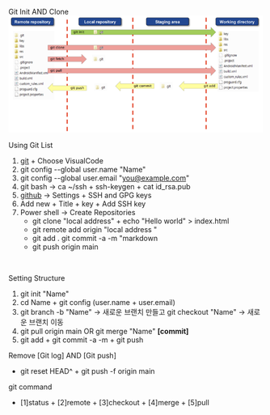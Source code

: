 Git Init AND Clone <br>
![git](./image/gitinit.png)

Using Git List
1. [git](https://git-scm.com/) + Choose VisualCode
2. git config --global user.name "Name"
3. git config --global user.email "you@example.com"
4. git bash -> ca ~/ssh + ssh-keygen + cat id_rsa.pub
5. [github](https://github.com/) -> Settings + SSH and GPG keys
6. Add new + Title + key + Add SSH key
7. Power shell -> Create Repositories 
   + git clone "local address" + echo "Hello world" > index.html 
   + git remote add origin "local address " 
   + git add . git commit -a -m "markdown 
   + git push origin main 
<br>

Setting Structure
1. git init "Name"
2. cd Name + git config (user.name + user.email)
3. git branch -b "Name" -> 새로운 브랜치 만들고
    git checkout "Name" -> 새로운 브랜치 이동 <br>
4. git pull origin main OR git merge "Name" __[commit]__
5. git add + git commit -a -m + git push

Remove [Git log] AND [Git push]
- git reset HEAD^ + git push -f origin main 

git command
- [1]status + [2]remote + [3]checkout + [4]merge + [5]pull 